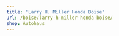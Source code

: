 ```yaml
---
title: "Larry H. Miller Honda Boise"
url: /boise/larry-h-miller-honda-boise/
shop: Autohaus
---
```

